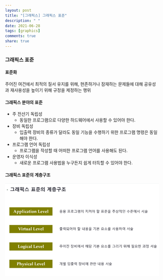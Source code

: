 ```yaml
---
layout: post
title: "[그래픽스] 그래픽스 표준"
description: " "
date: 2021-06-28
tags: [graphics]
comments: true
share: true
---
```


### 그래픽스 표준

#### 표준화

주어진 여건에서 최적의 질서 유지를 위해, 현존하거나 잠재하는 문제들에 대해 공유성과 재사용성을 높이기 위해 규정을 제정하는 행위

#### 그래픽스 분야의 표준

- 주 전산기 독립성
  - 동일한 프로그램으로 다양한 하드웨어에서 사용할 수 있어야 한다.
- 장비 독립성
  - 입출력 장비의 종류가 달라도 동일 기능을 수행하기 위한 프로그램 명령은 동일해야 한다.
- 프로그램 언어 독립성
  - 프로그램을 작성할 때 어떠한 프로그램 언어를 사용해도 된다.
- 운영자 이식성
  - 새로운 프로그램 사용법을 누구든지 쉽게 터득할 수 있어야 한다.

#### 그래픽스 표준의 계층구조

<img src="./그래픽스 표준의 계층 구조">
